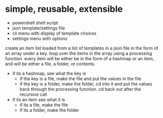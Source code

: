 # simple, reusable, extensible
- powershell shell script
- json template/settings file
- cli menu with display of template choices
- settings menu with options

create an item list loaded from a list of templates in a json file in the form of an array under a key. loop over the items in the array using a processing function.
	every item will be either be in the form of a hashmap or an item, and will be either a file, a folder, or contents.
- if its a hashmap, see what the key is
	- if the key is a file, make the file and put the values in the file
	- if the key is a folder, make the folder, cd into it and put the values back through the processing function. cd back out after the recursive call
- if its an item see what it is
	- if its a file, make the file
	- if its a folder, make the folder
